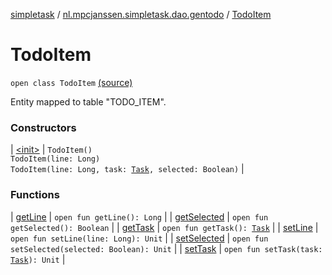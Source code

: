 [simpletask](../../index.md) / [nl.mpcjanssen.simpletask.dao.gentodo](../index.md) / [TodoItem](.)

# TodoItem

`open class TodoItem` [(source)](https://github.com/mpcjanssen/simpletask-android/blob/master/src/main/java/nl/mpcjanssen/simpletask/dao/gentodo/TodoItem.java#L9)

Entity mapped to table "TODO_ITEM".

### Constructors

| [&lt;init&gt;](-init-.md) | `TodoItem()`<br>`TodoItem(line: Long)`<br>`TodoItem(line: Long, task: `[`Task`](../../nl.mpcjanssen.simpletask.task/-task/index.md)`, selected: Boolean)` |

### Functions

| [getLine](get-line.md) | `open fun getLine(): Long` |
| [getSelected](get-selected.md) | `open fun getSelected(): Boolean` |
| [getTask](get-task.md) | `open fun getTask(): `[`Task`](../../nl.mpcjanssen.simpletask.task/-task/index.md) |
| [setLine](set-line.md) | `open fun setLine(line: Long): Unit` |
| [setSelected](set-selected.md) | `open fun setSelected(selected: Boolean): Unit` |
| [setTask](set-task.md) | `open fun setTask(task: `[`Task`](../../nl.mpcjanssen.simpletask.task/-task/index.md)`): Unit` |

